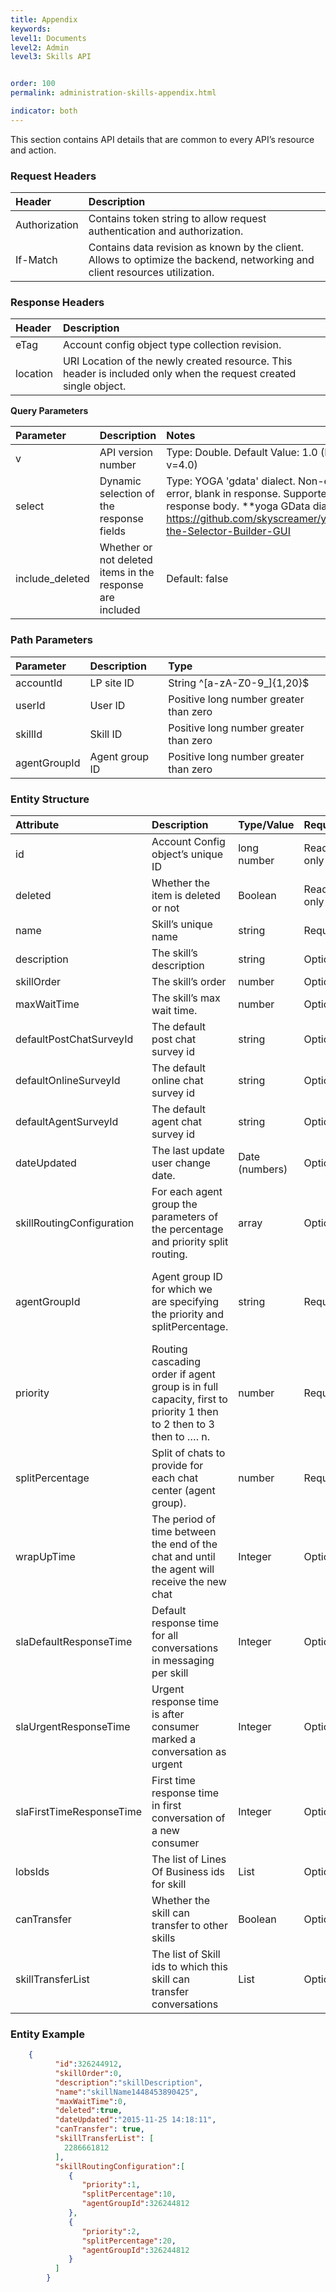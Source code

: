 ```yaml
---
title: Appendix
keywords:
level1: Documents
level2: Admin
level3: Skills API


order: 100
permalink: administration-skills-appendix.html

indicator: both
---
```


This section contains API details that are common to every API’s resource and action.

### Request Headers

| Header | Description |
| :-------- | :------------ |
| Authorization | Contains token string to allow request authentication and authorization. |
| If-Match | Contains data revision as known by the client. Allows to optimize the backend, networking and client resources utilization. |

### Response Headers

| Header | Description |
| :-------- | :------------ |
| eTag | Account config object type collection revision. |
| location | URI Location of the newly created resource. This header is included only when the request created single object. |

**Query Parameters**

| Parameter | Description | Notes | Required |
| :------------ | :------------ | :------- | :--- |
| v | API version number | Type: Double. Default Value: 1.0 (Most updated: v=4.0) | Required |
| select | Dynamic selection of the response fields | Type: YOGA 'gdata' dialect. Non-existing field: no error, blank in response. Supported fields: Any in response body. **yoga GData dialect builder url: https://github.com/skyscreamer/yoga/wiki/Using-the-Selector-Builder-GUI | Optional |
| include_deleted | Whether or not deleted items in the response are included | Default: false | Optional |

### Path Parameters

| Parameter | Description | Type |
| :----------- | :------------  | :----- |
| accountId | LP site ID | String ^[a-zA-Z0-9_]{1,20}$ |
| userId | User ID | Positive long number greater than zero |
| skillId | Skill ID | Positive long number greater than zero |
| agentGroupId | Agent group ID | Positive long number greater than zero |

### Entity Structure

| Attribute | Description | Type/Value | Required | Notes |
| :--------- | :-------------- | :----------- | :--- | :--- |
| id | Account Config object’s unique ID | long number | Read only |  |
| deleted | Whether the item is deleted or not | Boolean | Read only | |
| name | Skill’s unique name | string | Required | |
| description | The skill’s description | string | Optional | |
| skillOrder | The skill’s order | number | Optional | |
| maxWaitTime | The skill’s max wait time. | number |  Optional |  Defaults to 120 |
| defaultPostChatSurveyId | The default post chat survey id | string | Optional | |
| defaultOnlineSurveyId | The default online chat survey id | string | Optional | |
| defaultAgentSurveyId | The default agent chat survey id | string | Optional | |
| dateUpdated | The last update user change date.  | Date (numbers) | Optional | The format: year-month-date hrs:min:sec |
| skillRoutingConfiguration | For each agent group the parameters of the percentage and priority split routing. |array | Optional | If priority is not in use, pass 1 as value. |
| agentGroupId | Agent group ID for which we are specifying the priority and splitPercentage. | string | Required | AgentGroupId must already exist in account config. <br> Required if skillRoutingConfiguration specified.  |
| priority | Routing cascading order if agent group is in full capacity, first to priority 1 then to 2 then to 3 then to …. n. | number | Required | Required if skillRoutingConfiguration specified. |
| splitPercentage | Split of chats to provide for each chat center (agent group). | number | Required | Required if skillRoutingConfiguration specified. 
| wrapUpTime | The period of time between the end of the chat and until the agent will receive the new chat | Integer | Optional | this feature is within the ACD settings |
| slaDefaultResponseTime | Default response time for all conversations in messaging per skill | Integer | Optional | |
| slaUrgentResponseTime | Urgent response time is after consumer marked a conversation as urgent | Integer | Optional | |
| slaFirstTimeResponseTime | First time response time in first conversation of a new consumer | Integer | Optional | |
| lobsIds | The list of Lines Of Business ids for skill | List<Long> | Optional |  |
| canTransfer | Whether the skill can transfer to other skills | Boolean  | Optional | Default: True. If False can only transfer to itself (requeue) |
| skillTransferList | The list of Skill ids to which this skill can transfer conversations | List<Long> | Optional | Default: empty list (i.e. skill can transfer to all skills) |

### Entity Example

```json
    {  
          "id":326244912,
          "skillOrder":0,
          "description":"skillDescription",
          "name":"skillName1448453890425",
          "maxWaitTime":0,
          "deleted":true,
          "dateUpdated":"2015-11-25 14:18:11",
          "canTransfer": true,
          "skillTransferList": [
            2286661812
          ],
          "skillRoutingConfiguration":[  
             {  
                "priority":1,
                "splitPercentage":10,
                "agentGroupId":326244812
             },
             {  
                "priority":2,
                "splitPercentage":20,
                "agentGroupId":326244812
             }
          ]
        }
```
